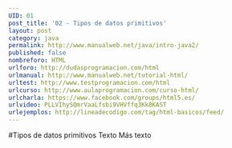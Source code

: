 ```yaml
---
UID: 01
post_title: '02 - Tipos de datos primitivos'
layout: post
category: java
permalink: http://www.manualweb.net/java/intro-java2/
published: false
nombreforo: HTML
urlforo: http://dudasprogramacion.com/html
urlmanual: http://www.manualweb.net/tutorial-html/
urltest: http://www.testprogramacion.com/html
urlcurso: http://www.aulaprogramacion.com/curso-html/
urlcharla: https://www.facebook.com/groups/html5.es/
urlvideo: PLLVIhySQmrVaaLfsbi9VHVffq3Kk8KAST
urlejemplos: http://lineadecodigo.com/tag/html-basicos/feed/
---
```


#Tipos de datos primitivos
Texto
Más texto